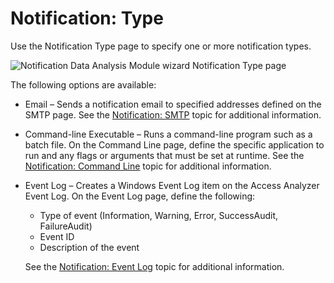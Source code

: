 # Notification: Type

Use the Notification Type page to specify one or more notification types.

![Notification Data Analysis Module wizard Notification Type page](/img/product_docs/threatprevention/threatprevention/reportingmodule/configuration/integrations/authenticationprovider/type.webp)

The following options are available:

- Email – Sends a notification email to specified addresses defined on the SMTP page. See the [Notification: SMTP](/docs/accessanalyzer/enterpriseauditor/admin/analysis/notification/smtp.md) topic for additional information.
- Command-line Executable – Runs a command-line program such as a batch file. On the Command Line page, define the specific application to run and any flags or arguments that must be set at runtime. See the [Notification: Command Line](/docs/accessanalyzer/enterpriseauditor/admin/analysis/notification/commandline.md) topic for additional information.
- Event Log – Creates a Windows Event Log item on the Access Analyzer Event Log. On the Event Log page, define the following:

  - Type of event (Information, Warning, Error, SuccessAudit, FailureAudit)
  - Event ID
  - Description of the event

  See the [Notification: Event Log](/docs/accessanalyzer/enterpriseauditor/admin/analysis/notification/eventlog.md) topic for additional information.
